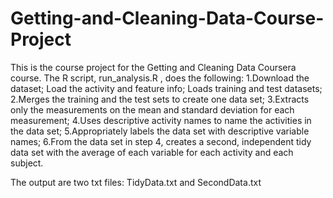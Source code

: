 # Getting-and-Cleaning-Data-Course-Project

This is the course project for the Getting and Cleaning Data Coursera course. The R script,  run_analysis.R , does the following:
1.Download the dataset; Load the activity and feature info; Loads training and test datasets;
2.Merges the training and the test sets to create one data set;
3.Extracts only the measurements on the mean and standard deviation for each measurement;
4.Uses descriptive activity names to name the activities in the data set;
5.Appropriately labels the data set with descriptive variable names;
6.From the data set in step 4, creates a second, independent tidy data set with the average of each variable for each activity and each subject.

The output are two txt files: TidyData.txt and SecondData.txt
